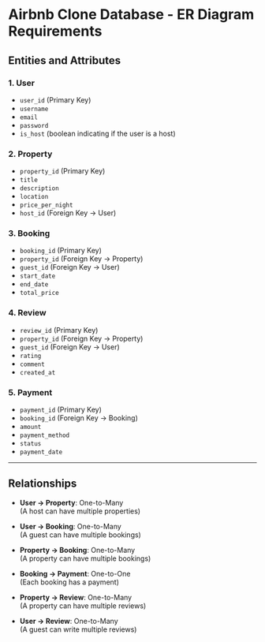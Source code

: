 # Airbnb Clone Database - ER Diagram Requirements

## Entities and Attributes

### 1. User
- `user_id` (Primary Key)
- `username`
- `email`
- `password`
- `is_host` (boolean indicating if the user is a host)

### 2. Property
- `property_id` (Primary Key)
- `title`
- `description`
- `location`
- `price_per_night`
- `host_id` (Foreign Key → User)

### 3. Booking
- `booking_id` (Primary Key)
- `property_id` (Foreign Key → Property)
- `guest_id` (Foreign Key → User)
- `start_date`
- `end_date`
- `total_price`

### 4. Review
- `review_id` (Primary Key)
- `property_id` (Foreign Key → Property)
- `guest_id` (Foreign Key → User)
- `rating`
- `comment`
- `created_at`

### 5. Payment
- `payment_id` (Primary Key)
- `booking_id` (Foreign Key → Booking)
- `amount`
- `payment_method`
- `status`
- `payment_date`

---

## Relationships

- **User → Property**: One-to-Many  
  (A host can have multiple properties)

- **User → Booking**: One-to-Many  
  (A guest can have multiple bookings)

- **Property → Booking**: One-to-Many  
  (A property can have multiple bookings)

- **Booking → Payment**: One-to-One  
  (Each booking has a payment)

- **Property → Review**: One-to-Many  
  (A property can have multiple reviews)

- **User → Review**: One-to-Many  
  (A guest can write multiple reviews)
